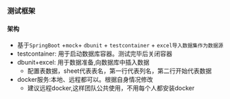 ### 测试框架

#### 架构
- 基于`SpringBoot` +`mock`+ `dbunit` + `testcontainer` + `excel导入数据集作为数据源`
- testcontainer: 用于启动数据库容器。测试完毕后关闭容器
- dbunit+excel: 用于数据准备,向数据库中插入数据
  - 配置表数据，sheet代表表名，第一行代表列名，第二行开始代表数据
- docker服务:本地、远程都可以。根据自身情况修改
  - 建议远程docker,这样团队公共使用，不用每个人都安装docker

